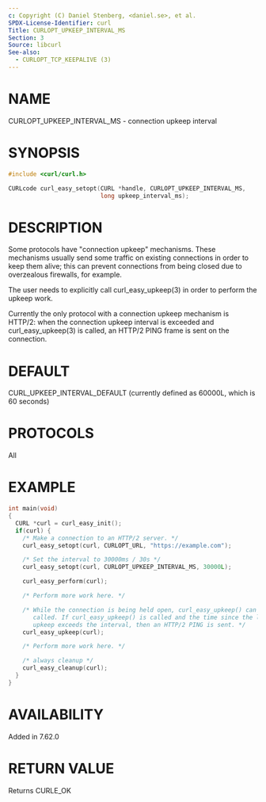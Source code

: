 ```yaml
---
c: Copyright (C) Daniel Stenberg, <daniel.se>, et al.
SPDX-License-Identifier: curl
Title: CURLOPT_UPKEEP_INTERVAL_MS
Section: 3
Source: libcurl
See-also:
  - CURLOPT_TCP_KEEPALIVE (3)
---
```


# NAME

CURLOPT_UPKEEP_INTERVAL_MS - connection upkeep interval

# SYNOPSIS

~~~c
#include <curl/curl.h>

CURLcode curl_easy_setopt(CURL *handle, CURLOPT_UPKEEP_INTERVAL_MS,
                          long upkeep_interval_ms);
~~~

# DESCRIPTION

Some protocols have "connection upkeep" mechanisms. These mechanisms usually
send some traffic on existing connections in order to keep them alive; this
can prevent connections from being closed due to overzealous firewalls, for
example.

The user needs to explicitly call curl_easy_upkeep(3) in order to
perform the upkeep work.

Currently the only protocol with a connection upkeep mechanism is HTTP/2: when
the connection upkeep interval is exceeded and curl_easy_upkeep(3)
is called, an HTTP/2 PING frame is sent on the connection.

# DEFAULT

CURL_UPKEEP_INTERVAL_DEFAULT (currently defined as 60000L, which is 60 seconds)

# PROTOCOLS

All

# EXAMPLE

~~~c
int main(void)
{
  CURL *curl = curl_easy_init();
  if(curl) {
    /* Make a connection to an HTTP/2 server. */
    curl_easy_setopt(curl, CURLOPT_URL, "https://example.com");

    /* Set the interval to 30000ms / 30s */
    curl_easy_setopt(curl, CURLOPT_UPKEEP_INTERVAL_MS, 30000L);

    curl_easy_perform(curl);

    /* Perform more work here. */

    /* While the connection is being held open, curl_easy_upkeep() can be
       called. If curl_easy_upkeep() is called and the time since the last
       upkeep exceeds the interval, then an HTTP/2 PING is sent. */
    curl_easy_upkeep(curl);

    /* Perform more work here. */

    /* always cleanup */
    curl_easy_cleanup(curl);
  }
}
~~~

# AVAILABILITY

Added in 7.62.0

# RETURN VALUE

Returns CURLE_OK
